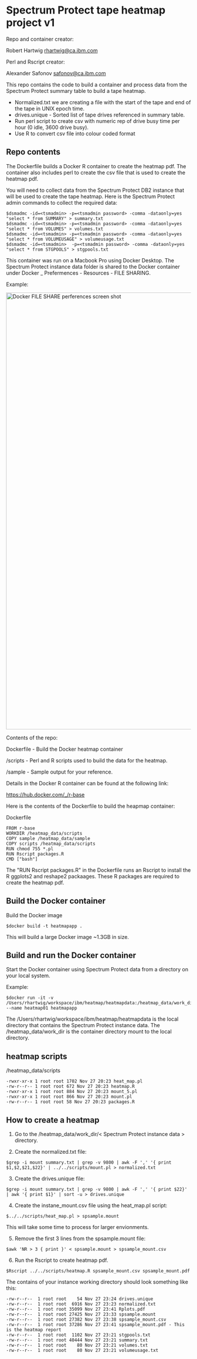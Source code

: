 # Spectrum Protect tape heatmap project v1

Repo and container creator:

Robert Hartwig    rhartwig@ca.ibm.com

Perl and Rscript creator:

Alexander Safonov safonov@ca.ibm.com

This repo contains the code to build a container and process data from the Spectrum Protect summary table to build a tape heatmap.

- Normalized.txt we are creating a file with the start of the tape and end of the tape in UNIX epoch time.
- drives.unique - Sorted list of tape drives referenced in summary table.
- Run perl script to create csv with numeric rep of drive busy time per hour (0 idle, 3600 drive busy).
- Use R to convert csv file into colour coded format


## Repo contents

The Dockerfile builds a Docker R container to create the heatmap pdf. The container also includes perl to create the csv file that is used to create the heatmap pdf.

You will need to collect data from the Spectrum Protect DB2 instance that will be used to create the tape heatmap.  Here is the Spectrum Protect admin commands to collect the required data:

```
$dsmadmc -id=<tsmadmin> -p=<tsmadmin password> -comma -dataonly=yes "select * from SUMMARY" > summary.txt
$dsmadmc -id=<tsmadmin> -p=<tsmadmin password> -comma -dataonly=yes "select * from VOLUMES" > volumes.txt
$dsmadmc -id=<tsmadmin> -p=<tsmadmin password> -comma -dataonly=yes "select * from VOLUMEUSAGE" > volumeusage.txt
$dsmadmc -id=<tsmadmin>  -p=<tsmadmin password> -comma -dataonly=yes "select * from STGPOOLS" > stgpools.txt 
```
This container was run on a Macbook Pro using Docker Desktop.  The Spectrum Protect instance data folder is shared to the Docker container under Docker _ Prefermences - Resources - FILE SHARING.  

Example:

<img width="1188" alt="Docker FILE SHARE perferences screen shot" src="https://github.com/rwhartwig/sp_heatmap_project_v1/tree/main/images/docker_perf_file_share.png">

Contents of the repo:

Dockerfile - Build the Docker heatmap container

/scripts - Perl and R scripts used to build the data for the heatmap.

/sample - Sample output for your reference.

Details in the Docker R container can be found at the following link:

https://hub.docker.com/_/r-base

Here is the contents of the Dockerfile to build the heapmap container:

Dockerfile
```
FROM r-base
WORKDIR /heatmap_data/scripts
COPY sample /heatmap_data/sample
COPY scripts /heatmap_data/scripts
RUN chmod 755 *.pl
RUN Rscript packages.R
CMD ["bash"]
```
The "RUN Rscript packages.R" in the Dockerfile runs an Rscript to install the R ggplots2 and reshape2 packaages. These R packages are required to create the heatmap pdf.

## Build the Docker container

Build the Docker image
```
$docker build -t heatmapapp .
```
This will build a large Docker image ~1.3GB in size.

## Build and run the Docker container

Start the Docker container using Spectrum Protect data from a directory on your local system.

Example:
```
$docker run -it -v /Users/rhartwig/workspace/ibm/heatmap/heatmapdata:/heatmap_data/work_dir --name heatmap01 heatmapapp
```
The /Users/rhartwig/workspace/ibm/heatmap/heatmapdata is the local directory that contains the Spectrum Protect instance data. The /heatmap_data/work_dir is the container directory mount to the local directory.

## heatmap scripts

/heatmap_data/scripts
```
-rwxr-xr-x 1 root root 1702 Nov 27 20:23 heat_map.pl
-rw-r--r-- 1 root root 672 Nov 27 20:23 heatmap.R
-rwxr-xr-x 1 root root 884 Nov 27 20:23 mount_5.pl
-rwxr-xr-x 1 root root 866 Nov 27 20:23 mount.pl
-rw-r--r-- 1 root root 58 Nov 27 20:23 packages.R
```
## How to create a heatmap

1.  Go to the /heatmap_data/work_dir/< Spectrum Protect instance data > directory.

2.  Create the normalized.txt file:
```
$grep -i mount summary.txt | grep -v 9800 | awk -F ',' '{ print $1,$2,$21,$22}' | ../../scripts/mount.pl > normalized.txt
```
3.  Create the drives.unique file:
```
$grep -i mount summary.txt | grep -v 9800 | awk -F ',' '{ print $22}' | awk '{ print $1}' | sort -u > drives.unique
```
4.  Create the instane_mount.csv file using the heat_map.pl script:
```
$../../scripts/heat_map.pl > spsample.mount
```
This will take some time to process for larger envionments.

5. Remove the first 3 lines from the spsample.mount file:
```
$awk 'NR > 3 { print }' < spsample.mount > spsample_mount.csv
```
6.  Run the Rscript to create heatmap pdf.
```
$Rscript ../../scripts/heatmap.R spsample_mount.csv spsample_mount.pdf
```

The contains of your instance working directory should look something like this:
```
-rw-r--r--  1 root root    54 Nov 27 23:24 drives.unique
-rw-r--r--  1 root root  6916 Nov 27 23:23 normalized.txt
-rw-r--r--  1 root root 35099 Nov 27 23:41 Rplots.pdf
-rw-r--r--  1 root root 27425 Nov 27 23:33 spsample.mount
-rw-r--r--  1 root root 27382 Nov 27 23:38 spsample_mount.csv
-rw-r--r--  1 root root 37286 Nov 27 23:41 spsample_mount.pdf - This is the heatmap report
-rw-r--r--  1 root root  1102 Nov 27 23:21 stgpools.txt
-rw-r--r--  1 root root 40444 Nov 27 23:21 summary.txt
-rw-r--r--  1 root root    80 Nov 27 23:21 volumes.txt
-rw-r--r--  1 root root    80 Nov 27 23:21 volumeusage.txt
```




